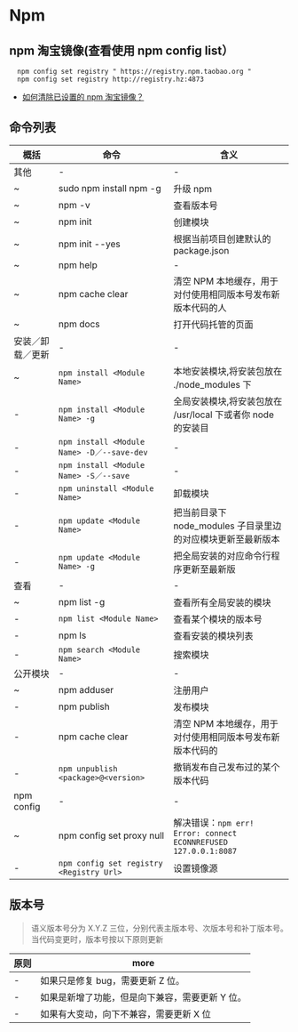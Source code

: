 # Npm

## npm 淘宝镜像(查看使用 npm config list）

```
  npm config set registry " https://registry.npm.taobao.org "
  npm config set registry http://registry.hz:4873
```

* [如何清除已设置的 npm 淘宝镜像？](https://segmentfault.com/q/1010000004596263)

## 命令列表

| 概括             | 命令                                       | 含义                                                            |
| ---------------- | ------------------------------------------ | --------------------------------------------------------------- |
| 其他             | -                                          | -                                                               |
| ~                | sudo npm install npm -g                    | 升级 npm                                                        |
| ~                | npm -v                                     | 查看版本号                                                      |
| ~                | npm init                                   | 创建模块                                                        |
| ~                | npm init --yes                             | 根据当前项目创建默认的 package.json                             |
| ~                | npm help                                   | -                                                               |
| ~                | npm cache clear                            | 清空 NPM 本地缓存，用于对付使用相同版本号发布新版本代码的人     |
| ~                | npm docs                                   | 打开代码托管的页面                                              |
| 安装／卸载／更新 | -                                          | -                                                               |
| ~                | `npm install <Module Name>`                | 本地安装模块,将安装包放在 ./node_modules 下                     |
| -                | `npm install <Module Name> -g`             | 全局安装模块,将安装包放在 /usr/local 下或者你 node 的安装目     |
| -                | `npm install <Module Name> -D／--save-dev` | -                                                               |
| -                | `npm install <Module Name> -S／--save`     | -                                                               |
| -                | `npm uninstall <Module Name>`              | 卸载模块                                                        |
| -                | `npm update <Module Name>`                 | 把当前目录下 node_modules 子目录里边的对应模块更新至最新版本    |
| -                | `npm update <Module Name> -g`              | 把全局安装的对应命令行程序更新至最新版                          |
| 查看             | -                                          | -                                                               |
| ~                | npm list -g                                | 查看所有全局安装的模块                                          |
| -                | `npm list <Module Name>`                   | 查看某个模块的版本号                                            |
| -                | npm ls                                     | 查看安装的模块列表                                              |
| -                | `npm search <Module Name>`                 | 搜索模块                                                        |
| 公开模块         | -                                          | -                                                               |
| ~                | npm adduser                                | 注册用户                                                        |
| -                | npm publish                                | 发布模块                                                        |
| -                | npm cache clear                            | 清空 NPM 本地缓存，用于对付使用相同版本号发布新版本代码的       |
| -                | `npm unpublish <package>@<version>`        | 撤销发布自己发布过的某个版本代码                                |
| npm config       | -                                          | -                                                               |
| ~                | npm config set proxy null                  | 解决错误：`npm err! Error: connect ECONNREFUSED 127.0.0.1:8087` |
| -                | `npm config set registry <Registry Url>`   | 设置镜像源                                                      |

## 版本号

> 语义版本号分为 X.Y.Z 三位，分别代表主版本号、次版本号和补丁版本号。当代码变更时，版本号按以下原则更新

| 原则 | more                                            |
| ---- | ----------------------------------------------- |
| -    | 如果只是修复 bug，需要更新 Z 位。               |
| -    | 如果是新增了功能，但是向下兼容，需要更新 Y 位。 |
| -    | 如果有大变动，向下不兼容，需要更新 X 位         |
